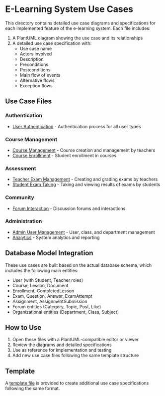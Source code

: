 # E-Learning System Use Cases

This directory contains detailed use case diagrams and specifications for each implemented feature of the e-learning system. Each file includes:

1. A PlantUML diagram showing the use case and its relationships
2. A detailed use case specification with:
   - Use case name
   - Actors involved
   - Description
   - Preconditions
   - Postconditions
   - Main flow of events
   - Alternative flows
   - Exception flows

## Use Case Files

### Authentication
- [User Authentication](userauth.puml) - Authentication process for all user types

### Course Management
- [Course Management](coursemanagement.puml) - Course creation and management by teachers
- [Course Enrollment](courseenrollment.puml) - Student enrollment in courses

### Assessment
- [Teacher Exam Management](teacher_exam_management.puml) - Creating and grading exams by teachers
- [Student Exam Taking](student_exam_taking.puml) - Taking and viewing results of exams by students

### Community
- [Forum Interaction](foruminteraction.puml) - Discussion forums and interactions

### Administration
- [Admin User Management](adminusermanagement.puml) - User, class, and department management
- [Analytics](analytics.puml) - System analytics and reporting

## Database Model Integration

These use cases are built based on the actual database schema, which includes the following main entities:
- User (with Student, Teacher roles)
- Course, Lesson, Document
- Enrollment, CompletedLesson
- Exam, Question, Answer, ExamAttempt
- Assignment, AssignmentSubmission
- Forum entities (Category, Topic, Post, Like)
- Organizational entities (Department, Class, Subject)

## How to Use

1. Open these files with a PlantUML-compatible editor or viewer
2. Review the diagrams and detailed specifications
3. Use as reference for implementation and testing
4. Add new use case files following the same template structure

## Template

A [template file](template.puml) is provided to create additional use case specifications following the same format. 